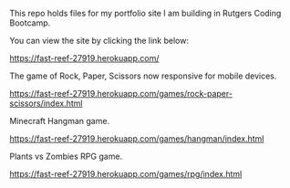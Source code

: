 This repo holds files for my portfolio site I am building in Rutgers Coding Bootcamp.

You can view the site by clicking the link below:

https://fast-reef-27919.herokuapp.com/

The game of Rock, Paper, Scissors now responsive for mobile devices.

https://fast-reef-27919.herokuapp.com/games/rock-paper-scissors/index.html

Minecraft Hangman game.

https://fast-reef-27919.herokuapp.com/games/hangman/index.html

Plants vs Zombies RPG game.

https://fast-reef-27919.herokuapp.com/games/rpg/index.html
